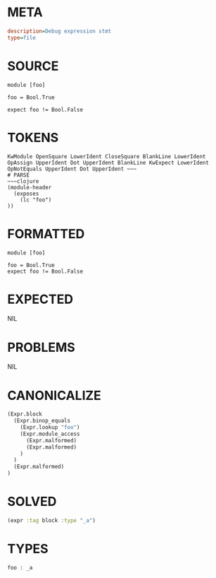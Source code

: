 # META
~~~ini
description=Debug expression stmt
type=file
~~~
# SOURCE
~~~roc
module [foo]

foo = Bool.True

expect foo != Bool.False
~~~
# TOKENS
~~~text
KwModule OpenSquare LowerIdent CloseSquare BlankLine LowerIdent OpAssign UpperIdent Dot UpperIdent BlankLine KwExpect LowerIdent OpNotEquals UpperIdent Dot UpperIdent ~~~
# PARSE
~~~clojure
(module-header
  (exposes
    (lc "foo")
))
~~~
# FORMATTED
~~~roc
module [foo]

foo = Bool.True
expect foo != Bool.False
~~~
# EXPECTED
NIL
# PROBLEMS
NIL
# CANONICALIZE
~~~clojure
(Expr.block
  (Expr.binop_equals
    (Expr.lookup "foo")
    (Expr.module_access
      (Expr.malformed)
      (Expr.malformed)
    )
  )
  (Expr.malformed)
)
~~~
# SOLVED
~~~clojure
(expr :tag block :type "_a")
~~~
# TYPES
~~~roc
foo : _a
~~~
